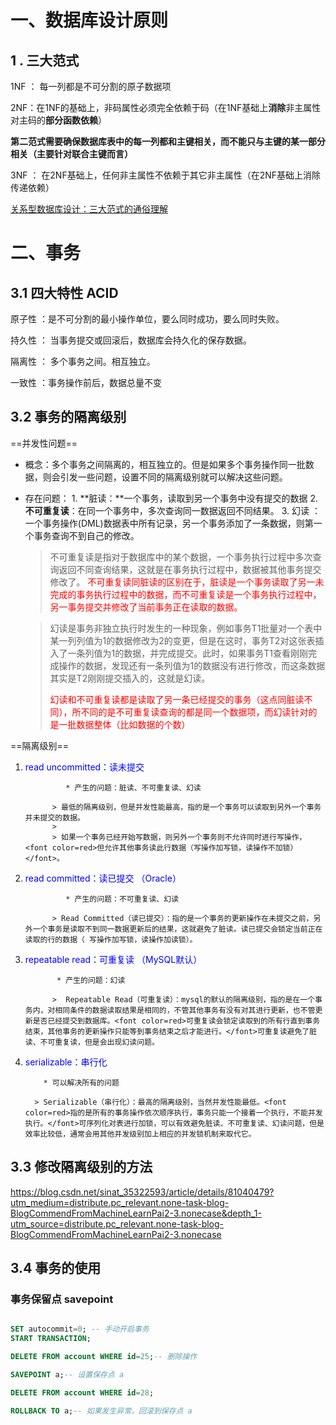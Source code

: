 

# 一、数据库设计原则

## 1 . 三大范式

1NF ： 每一列都是不可分割的原子数据项



2NF：在1NF的基础上，非码属性必须完全依赖于码（在1NF基础上**消除**非主属性对主码的**部分函数依赖**）

**第二范式需要确保数据库表中的每一列都和主键相关，而不能只与主键的某一部分相关（主要针对联合主键而言）**



3NF ： 在2NF基础上，任何非主属性不依赖于其它非主属性（在2NF基础上消除传递依赖）

[关系型数据库设计：三大范式的通俗理解](https://www.cnblogs.com/wsg25/p/9615100.html)







# 二、事务

## 3.1 四大特性 ACID

原子性 ：是不可分割的最小操作单位，要么同时成功，要么同时失败。

持久性 ： 当事务提交或回滚后，数据库会持久化的保存数据。

隔离性 ： 多个事务之间。相互独立。

一致性 ：事务操作前后，数据总量不变





## 3.2 事务的隔离级别

==并发性问题==

* 概念：多个事务之间隔离的，相互独立的。但是如果多个事务操作同一批数据，则会引发一些问题，设置不同的隔离级别就可以解决这些问题。

* 存在问题：
            1. **脏读：**一个事务，读取到另一个事务中没有提交的数据
            2. **不可重复读**：在同一个事务中，多次查询同一数据返回不同结果。
            3. 幻读 ：一个事务操作(DML)数据表中所有记录，另一个事务添加了一条数据，则第一个事务查询不到自己的修改。

     > 不可重复读是指对于数据库中的某个数据，一个事务执行过程中多次查询返回不同查询结果，这就是在事务执行过程中，数据被其他事务提交修改了。
     > <font color=red>不可重复读同脏读的区别在于，脏读是一个事务读取了另一未完成的事务执行过程中的数据，而不可重复读是一个事务执行过程中，另一事务提交并修改了当前事务正在读取的数据。</font>

     

     

     > 幻读是事务非独立执行时发生的一种现象，例如事务T1批量对一个表中某一列列值为1的数据修改为2的变更，但是在这时，事务T2对这张表插入了一条列值为1的数据，并完成提交。此时，如果事务T1查看刚刚完成操作的数据，发现还有一条列值为1的数据没有进行修改，而这条数据其实是T2刚刚提交插入的，这就是幻读。
     >
     > <font color=red>幻读和不可重复读都是读取了另一条已经提交的事务（这点同脏读不同），所不同的是不可重复读查询的都是同一个数据项，而幻读针对的是一批数据整体（比如数据的个数）</font>







==隔离级别==

 1. <font color=blue>read uncommitted：读未提交</font>
              
                 * 产生的问题：脏读、不可重复读、幻读
              
              > 最低的隔离级别，但是并发性能最高，指的是一个事务可以读取到另外一个事务并未提交的数据。
              >
              > 如果一个事务已经开始写数据，则另外一个事务则不允许同时进行写操作，<font color=red>但允许其他事务读此行数据（写操作加写锁，读操作不加锁）</font>。
              
              

 2. <font color=blue>read committed：读已提交 （Oracle）</font>
              
                 * 产生的问题：不可重复读、幻读
              
              > Read Committed（读已提交）：指的是一个事务的更新操作在未提交之前，另外一个事务是读取不到同一数据更新后的结果，这就避免了脏读。读已提交会锁定当前正在读取的行的数据（ 写操作加写锁，读操作加读锁）。
              
              

   3. <font color=blue>repeatable read：可重复读 （MySQL默认）</font>
                
                
                 * 产生的问题：幻读
                
                > ​	Repeatable Read（可重复读）：mysql的默认的隔离级别，指的是在一个事务内，对相同条件的数据读取结果是相同的，不管其他事务有没有对其进行更新，也不管更新是否已经提交到数据库。<font color=red>可重复读会锁定读取到的所有行直到事务结束，其他事务的更新操作只能等到事务结束之后才能进行。</font>可重复读避免了脏读、不可重复读，但是会出现幻读问题。



  4. <font color=blue>serializable：串行化</font>
           
           
             * 可以解决所有的问题
           
           > Serializable（串行化）：最高的隔离级别，当然并发性能最低。<font color=red>指的是所有的事务操作依次顺序执行，事务只能一个接着一个执行，不能并发执行。</font>可序列化对表进行加锁，可以有效避免脏读、不可重复读、幻读问题，但是效率比较低，通常会用其他并发级别加上相应的并发锁机制来取代它。
           
           

## 3.3 修改隔离级别的方法

https://blog.csdn.net/sinat_35322593/article/details/81040479?utm_medium=distribute.pc_relevant.none-task-blog-BlogCommendFromMachineLearnPai2-3.nonecase&depth_1-utm_source=distribute.pc_relevant.none-task-blog-BlogCommendFromMachineLearnPai2-3.nonecase





## 3.4 事务的使用

### 事务保留点 savepoint

```sql

SET autocommit=0; -- 手动开启事务
START TRANSACTION;

DELETE FROM account WHERE id=25;-- 删除操作

SAVEPOINT a;-- 设置保存点 a

DELETE FROM account WHERE id=28;

ROLLBACK TO a;-- 如果发生异常，回滚到保存点 a
```





